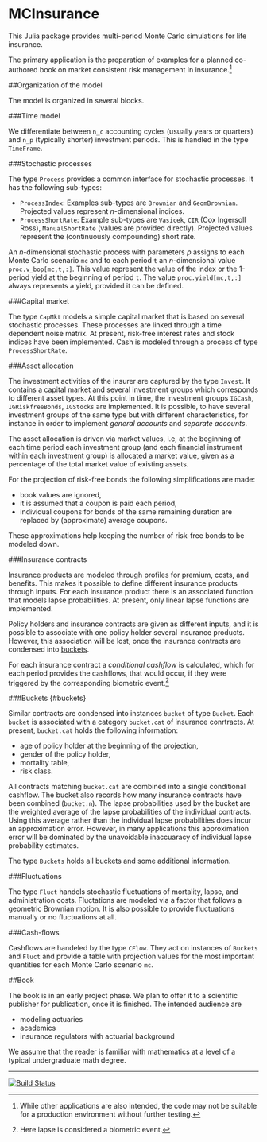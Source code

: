 # MCInsurance

This Julia package provides multi-period Monte Carlo simulations for life insurance.

The primary application is the preparation of examples for a planned co-authored book on market consistent risk management in insurance.[^1]

##Organization of the model

The model is organized in several blocks.

###Time model

We differentiate between `n_c` accounting cycles (usually years or quarters) and `n_p` (typically shorter) investment periods. This is handled in the type  `TimeFrame`.

###Stochastic processes

The type `Process` provides a common interface for stochastic processes. It has the following sub-types:

* `ProcessIndex`: Examples sub-types are `Brownian` and `GeomBrownian`. Projected values represent _n_-dimensional indices.
* `ProcessShortRate`:  Example sub-types are `Vasicek`, `CIR` (Cox Ingersoll Ross), `ManualShortRate` (values are provided directly). Projected values represent the (continuously compounding) short rate.

An _n_-dimensional stochastic process with parameters _p_  assigns to each Monte Carlo scenario `mc` and to each period `t`  an _n_-dimensional value `proc.v_bop[mc,t,:]`. This value represent the value of the index or the 1-period yield at the beginning of period `t`. The value  `proc.yield[mc,t,:]` always represents a yield, provided it can be defined.
  
###Capital market

The type `CapMkt` models a simple capital market that is based on several stochastic processes. These processes are linked through a time dependent  noise matrix. At present, risk-free interest rates and stock indices have been implemented. Cash is modeled through a process of type `ProcessShortRate`. 

###Asset allocation

The investment activities of the insurer are captured by the type `Invest`.  It contains a capital market and several investment groups  which corresponds to different asset types.  At this point in time, the investment groups `IGCash`, `IGRiskfreeBonds`, `IGStocks` are implemented.  It is possible, to have several investment groups of the same type but with different characteristics, for instance in order to implement _general accounts_ and _separate accounts_.

The asset allocation is driven via market values, i.e, at the beginning of each time period   each investment group (and each financial instrument within each investment group) is allocated a market value, given as a percentage of the total market value of  existing assets.  

For the projection of risk-free bonds the following simplifications are made:

* book values are ignored,
* it is assumed that a coupon is paid each period,
*  individual coupons for bonds of the same remaining duration are replaced by (approximate) average coupons.

These approximations help keeping the number of risk-free bonds to be modeled down. 

###Insurance contracts

Insurance products are modeled through profiles for premium, costs, and benefits. This makes it possible to define different insurance products through inputs.  For each insurance product there is an associated  function that models lapse probabilities.  At present, only linear lapse functions are implemented.

Policy holders and insurance contracts are given as different inputs, and it is possible to associate with one policy holder several insurance products.  However, this association will be lost, once the insurance contracts are condensed into [buckets](#buckets).

For each insurance contract a _conditional cashflow_ is calculated, which for each period provides the cashflows, that would occur, if they were triggered by the corresponding biometric event.[^2] 

###Buckets {#buckets}

Similar contracts are condensed into instances `bucket` of type `Bucket`. Each `bucket` is associated with a category `bucket.cat` of insurance conrtracts. At present, `bucket.cat` holds the following information:

* age of policy holder at the beginning of the projection,
* gender of the policy holder,
* mortality table,
* risk class.

All  contracts matching `bucket.cat` are combined into a single conditional cashflow.  The bucket also records how many insurance contracts have been combined (`bucket.n`). The lapse probabilities used by the  bucket are the weighted average of the lapse probabilities of the individual contracts.  Using this average rather than the individual lapse probabilities does incur an approximation error.  However, in many applications this approximation error  will be dominated by the unavoidable inaccuaracy of individual lapse probability estimates. 

The type `Buckets` holds all buckets and some additional information.

###Fluctuations

The type `Fluct` handels stochastic fluctuations of mortality, lapse, and administration costs.  Fluctations are modeled via a factor that follows a geometric Brownian motion.  It is also possible to provide fluctuations manually or no fluctuations at all.  

###Cash-flows

Cashflows are handeled by the type `CFlow`.  They act on instances of `Buckets` and `Fluct` and provide a table with projection values for the most important quantities for each Monte Carlo scenario `mc`.

##Book 

The book is in an early project phase.  We plan to offer it to a scientific publisher for publication, once it is finished.  The intended audience are

* modeling actuaries
* academics
* insurance regulators with actuarial background

We assume that the reader is familiar with mathematics at a level of a typical undergraduate math degree.

-------------------------------------------------------------------------------

[![Build Status](https://travis-ci.org/mkriele/MCInsurance.jl.png)](https://travis-ci.org/mkriele/MCInsurance.jl)

[^1]:  While other applications are also intended,  the code may not be suitable for a production environment without further testing.

[^2]: Here lapse is considered a biometric event.
